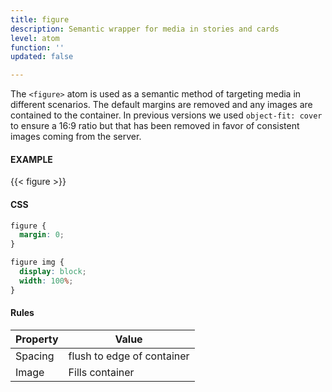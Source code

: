 ```yaml
---
title: figure
description: Semantic wrapper for media in stories and cards
level: atom
function: ''
updated: false

---
```

The `<figure>` atom is used as a semantic method of targeting media in different scenarios. The default margins are removed and any images are contained to the container. In previous versions we used `object-fit: cover` to ensure a 16:9 ratio but that has been removed in favor of consistent images coming from the server.

#### EXAMPLE
{{< figure >}}

#### CSS
```css
figure {
  margin: 0;
}

figure img {
  display: block;
  width: 100%;
}
```

#### Rules

Property | Value
--- | ---
Spacing | flush to edge of container
Image | Fills container